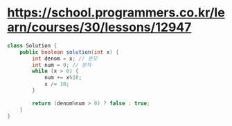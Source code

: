 # https://school.programmers.co.kr/learn/courses/30/lessons/12947
```java
class Solution {
    public boolean solution(int x) {
        int denom = x; // 분모
        int num = 0; // 분자
        while (x > 0) {
            num += x%10;
            x /= 10;
        }
        
        return (denom%num > 0) ? false : true;
    }
}
```
